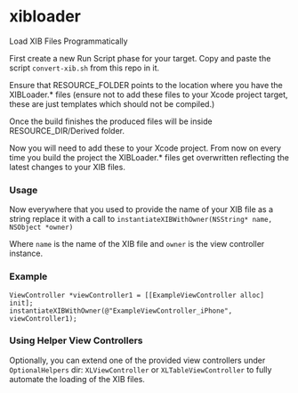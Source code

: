 xibloader
=========

Load XIB Files Programmatically

First create a new Run Script phase for your target. Copy and paste the script `convert-xib.sh` from this repo in it.

Ensure that RESOURCE_FOLDER points to the location where you have the XIBLoader.* files (ensure not to add these files to your Xcode project target, these are just templates which should not be compiled.)

Once the build finishes the produced files will be inside RESOURCE_DIR/Derived folder.

Now you will need to add these to your Xcode project. From now on every time you build the project the XIBLoader.* files get overwritten reflecting the latest changes to your XIB files.

### Usage

Now everywhere that you used to provide the name of your XIB file as a string replace it with a call to `instantiateXIBWithOwner(NSString* name, NSObject *owner)`

Where `name` is the name of the XIB file and `owner` is the view controller instance.

### Example

    ViewController *viewController1 = [[ExampleViewController alloc] init];
    instantiateXIBWithOwner(@"ExampleViewController_iPhone", viewController1);

### Using Helper View Controllers

Optionally, you can extend one of the provided view controllers under `OptionalHelpers` dir: `XLViewController` or `XLTableViewController` to fully automate the loading of the XIB files.
